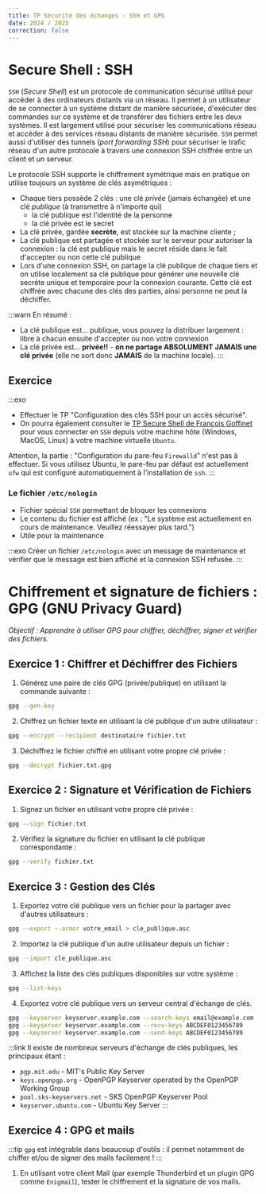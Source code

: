 ```yaml
---
title: TP Sécurité des échanges - SSH et GPG
date: 2024 / 2025
correction: false
---
```


# Secure Shell : SSH

`SSH` (_Secure Shell_) est un protocole de communication sécurisé utilisé pour accéder à des ordinateurs distants via un réseau. Il permet à un utilisateur de se connecter à un système distant de manière sécurisée, d'exécuter des commandes sur ce système et de transférer des fichiers entre les deux systèmes. Il est largement utilisé pour sécuriser les communications réseau et accéder à des services réseau distants de manière sécurisée. `SSH` permet aussi d'utiliser des tunnels (_port forwarding SSH_) pour sécuriser le trafic réseau d'un autre protocole à travers une connexion SSH chiffrée entre un client et un serveur.

Le protocole SSH supporte le chiffrement symétrique mais en pratique on utilise toujours un système de clés asymétriques :

- Chaque tiers possède 2 clés : une clé _privée_ (jamais échangée) et une clé _publique_ (à transmettre à n'importe qui)
  - la clé publique est l'identité de la personne
  - la clé privée est le secret
- La clé privée, gardée **secrète**, est stockée sur la machine cliente ;
- La clé publique est partagée et stockée sur le serveur pour autoriser la connexion : la clé est publique mais le secret réside dans le fait d'accepter ou non cette clé publique
- Lors d'une connexion SSH, on partage la clé publique de chaque tiers et on utilise localement sa clé publique pour générer une nouvelle clé secrète unique et temporaire pour la connexion courante. Cette clé est chiffrée avec chacune des clés des parties, ainsi personne ne peut la déchiffer.

:::warn
En résumé :

- La clé publique est… publique, vous pouvez la distribuer largement : libre à chacun ensuite d'accepter ou non votre connexion
- La clé privée est… **privée!!** - **on ne partage ABSOLUMENT JAMAIS une clé privée** (elle ne sort donc **JAMAIS** de la machine locale).
:::

## Exercice

:::exo
- Effectuer le TP "Configuration des clés SSH pour un accès sécurisé".
- On pourra également consulter le [TP Secure Shell de François Goffinet](https://linux.goffinet.org/administration/secure-shell) pour vous connecter en `SSH` depuis votre machine hôte (Windows, MacOS, Linux) à votre machine virtuelle `Ubuntu`.

Attention, la partie : "Configuration du pare-feu `Firewalld`" n'est pas à effectuer. Si vous utilisez Ubuntu, le pare-feu par défaut est actuellement `ufw` qui est configuré automatiquement à l'installation de `ssh`.
:::

### Le fichier `/etc/nologin`

- Fichier spécial `SSH` permettant de bloquer les connexions
- Le contenu du fichier est affiché (ex : "Le système est actuellement en cours de maintenance. Veuillez réessayer plus tard.")
- Utile pour la maintenance

:::exo
Créer un fichier `/etc/nologin` avec un message de maintenance et vérifier que le message est bien affiché et la connexion SSH refusée.
:::

# Chiffrement et signature de fichiers : GPG (GNU Privacy Guard)

_Objectif : Apprendre à utiliser GPG pour chiffrer, déchiffrer, signer et vérifier des fichiers._

## Exercice 1 : Chiffrer et Déchiffrer des Fichiers

1. Générez une paire de clés GPG (privée/publique) en utilisant la commande suivante :

```bash
gpg --gen-key
```

2. Chiffrez un fichier texte en utilisant la clé publique d'un autre utilisateur :

```bash
gpg --encrypt --recipient destinataire fichier.txt
```

3. Déchiffrez le fichier chiffré en utilisant votre propre clé privée :

```bash
gpg --decrypt fichier.txt.gpg
```

## Exercice 2 : Signature et Vérification de Fichiers

1. Signez un fichier en utilisant votre propre clé privée :

```bash
gpg --sign fichier.txt
```

2. Vérifiez la signature du fichier en utilisant la clé publique correspondante :

```bash
gpg --verify fichier.txt
```

## Exercice 3 : Gestion des Clés

1. Exportez votre clé publique vers un fichier pour la partager avec d'autres utilisateurs :

```bash
gpg --export --armor votre_email > cle_publique.asc
```

2. Importez la clé publique d'un autre utilisateur depuis un fichier :

```bash
gpg --import cle_publique.asc
```

3. Affichez la liste des clés publiques disponibles sur votre système :

```bash
gpg --list-keys
```

4. Exportez votre clé publique vers un serveur central d'échange de clés.

```bash
gpg --keyserver keyserver.example.com --search-keys email@example.com
gpg --keyserver keyserver.example.com --recv-keys ABCDEF0123456789
gpg --keyserver keyserver.example.com --send-keys ABCDEF0123456789
```

:::link
Il existe de nombreux serveurs d'échange de clés publiques, les principaux étant :

- `pgp.mit.edu` - MIT's Public Key Server
- `keys.openpgp.org` - OpenPGP Keyserver operated by the OpenPGP Working Group
- `pool.sks-keyservers.net` - SKS OpenPGP Keyserver Pool
- `keyserver.ubuntu.com` - Ubuntu Key Server
:::

## Exercice 4 : GPG et mails

:::tip
`gpg` est intégrable dans beaucoup d'outils : il permet notamment de chiffer et/ou de signer des mails facilement !
:::

1. En utilisant votre client Mail (par exemple Thunderbird et un plugin GPG comme `Enigmail`), tester le chiffrement et la signature de vos mails.

